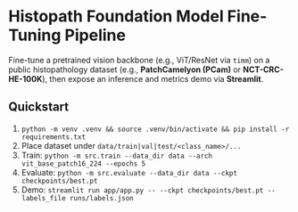# Histopath Foundation Model Fine-Tuning Pipeline

Fine-tune a pretrained vision backbone (e.g., ViT/ResNet via `timm`) on a public histopathology dataset (e.g., **PatchCamelyon (PCam)** or **NCT-CRC-HE-100K**), then expose an inference and metrics demo via **Streamlit**.

## Quickstart
1) `python -m venv .venv && source .venv/bin/activate && pip install -r requirements.txt`
2) Place dataset under `data/train|val|test/<class_name>/...`
3) Train: `python -m src.train --data_dir data --arch vit_base_patch16_224 --epochs 5`
4) Evaluate: `python -m src.evaluate --data_dir data --ckpt checkpoints/best.pt`
5) Demo: `streamlit run app/app.py -- --ckpt checkpoints/best.pt --labels_file runs/labels.json`
